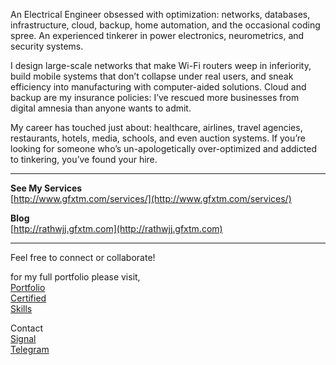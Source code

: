 An Electrical Engineer obsessed with optimization: networks, databases, infrastructure, cloud, backup, home automation, and the occasional coding spree. An experienced tinkerer in power electronics, neurometrics, and security systems.  
  
I design large-scale networks that make Wi-Fi routers weep in inferiority, build mobile systems that don’t collapse under real users, and sneak efficiency into manufacturing with computer-aided solutions. Cloud and backup are my insurance policies: I’ve rescued more businesses from digital amnesia than anyone wants to admit.  
  
My career has touched just about: healthcare, airlines, travel agencies, restaurants, hotels, media, schools, and even auction systems. If you’re looking for someone who’s un-apologetically over-optimized and addicted to tinkering, you’ve found your hire.  

---

**See My Services**  
[http://www.gfxtm.com/services/](http://www.gfxtm.com/services/)

**Blog**  
[http://rathwjj.gfxtm.com](http://rathwjj.gfxtm.com)

---

Feel free to connect or collaborate!

for my full portfolio please visit,   
[Portfolio](https://github.com/rathwjj/Experience)  
[Certified](https://github.com/rathwjj/learned-skills)  
[Skills](https://github.com/rathwjj/Skillsets)  


Contact  
[Signal](https://signal.link/call/#key=sckn-fccn-sztc-qcbk-srkz-nsbr-cgdp-xpdp)  
[Telegram](https://t.me/rathwjj)  

<!--
**rathwjj/rathwjj** is a ✨ _special_ ✨ repository because its `README.md` (this file) appears on your GitHub profile.

Here are some ideas to get you started:

- 🔭 I’m currently working on ...
- 🌱 I’m currently learning ...
- 👯 I’m looking to collaborate on ...
- 🤔 I’m looking for help with ...
- 💬 Ask me about ...
- 📫 How to reach me: ...
- 😄 Pronouns: ...
- ⚡ Fun fact: ...
-->

